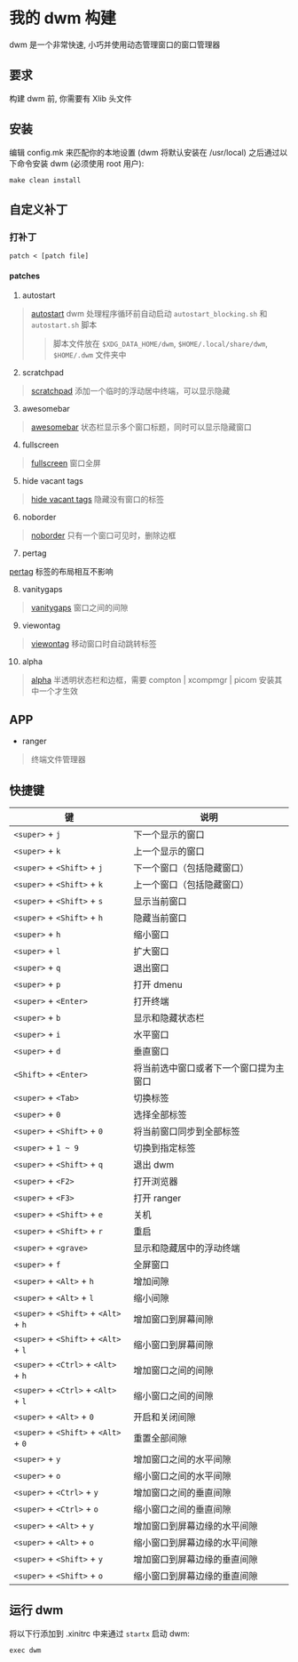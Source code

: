 # 我的 dwm 构建

dwm 是一个非常快速, 小巧并使用动态管理窗口的窗口管理器

## 要求

构建 dwm 前, 你需要有 Xlib 头文件

## 安装

编辑 config.mk 来匹配你的本地设置 (dwm 将默认安装在 /usr/local)
之后通过以下命令安装 dwm (必须使用 root 用户):

```shell
make clean install
```

## 自定义补丁

### 打补丁

```shell
patch < [patch file]
```

#### patches

1. autostart

> [autostart](https://dwm.suckless.org/patches/autostart/) dwm 处理程序循环前自动启动 `autostart_blocking.sh` 和 `autostart.sh` 脚本
>> 脚本文件放在 `$XDG_DATA_HOME/dwm`, `$HOME/.local/share/dwm`, `$HOME/.dwm` 文件夹中

2. scratchpad

> [scratchpad](https://dwm.suckless.org/patches/scratchpad/) 添加一个临时的浮动居中终端，可以显示隐藏

3. awesomebar

> [awesomebar](https://dwm.suckless.org/patches/awesomebar/) 状态栏显示多个窗口标题，同时可以显示隐藏窗口

4. fullscreen

> [fullscreen](https://dwm.suckless.org/patches/fullscreen/) 窗口全屏

5. hide vacant tags

> [hide vacant tags](https://dwm.suckless.org/patches/hide_vacant_tags/) 隐藏没有窗口的标签

6. noborder

> [noborder](https://dwm.suckless.org/patches/noborder/) 只有一个窗口可见时，删除边框

7. pertag

[pertag](https://dwm.suckless.org/patches/pertag/) 标签的布局相互不影响

8. vanitygaps

> [vanitygaps](https://dwm.suckless.org/patches/vanitygaps/) 窗口之间的间隙

9. viewontag

> [viewontag](https://dwm.suckless.org/patches/viewontag/) 移动窗口时自动跳转标签

10. alpha

> [alpha](https://dwm.suckless.org/patches/alpha/) 半透明状态栏和边框，需要 compton | xcompmgr | picom 安装其中一个才生效

## APP

+ ranger

> 终端文件管理器

## 快捷键

| 键                                      | 说明                                   |
| --------------------------------------- | -------------------------------------- |
| `<super>` + `j`                         | 下一个显示的窗口                       |
| `<super>` + `k`                         | 上一个显示的窗口                       |
| `<super>` + `<Shift>` + `j`             | 下一个窗口（包括隐藏窗口）             |
| `<super>` + `<Shift>` + `k`             | 上一个窗口（包括隐藏窗口）             |
| `<super>` + `<Shift>` + `s`             | 显示当前窗口                           |
| `<super>` + `<Shift>` + `h`             | 隐藏当前窗口                           |
| `<super>` + `h`                         | 缩小窗口                               |
| `<super>` + `l`                         | 扩大窗口                               |
| `<super>` + `q`                         | 退出窗口                               |
| `<super>` + `p`                         | 打开 dmenu                             |
| `<super>` + `<Enter>`                   | 打开终端                               |
| `<super>` + `b`                         | 显示和隐藏状态栏                       |
| `<super>` + `i`                         | 水平窗口                               |
| `<super>` + `d`                         | 垂直窗口                               |
| `<Shift>` + `<Enter>`                   | 将当前选中窗口或者下一个窗口提为主窗口 |
| `<super>` + `<Tab>`                     | 切换标签                               |
| `<super>` + `0`                         | 选择全部标签                           |
| `<super>` + `<Shift>` + `0`             | 将当前窗口同步到全部标签               |
| `<super>` + `1 ~ 9`                     | 切换到指定标签                         |
| `<super>` + `<Shift>` + `q`             | 退出 dwm                               |
| `<super>` + `<F2>`                      | 打开浏览器                             |
| `<super>` + `<F3>`                      | 打开 ranger                            |
| `<super>` + `<Shift>` + `e`             | 关机                                   |
| `<super>` + `<Shift>` + `r`             | 重启                                   |
| `<super>` + `<grave>`                   | 显示和隐藏居中的浮动终端               |
| `<super>` + `f`                         | 全屏窗口                               |
| `<super>` + `<Alt>` + `h`               | 增加间隙                               |
| `<super>` + `<Alt>` + `l`               | 缩小间隙                               |
| `<super>` + `<Shift>` + `<Alt>` + `h`   | 增加窗口到屏幕间隙                     |
| `<super>` + `<Shift>` + `<Alt>` + `l`   | 缩小窗口到屏幕间隙                     |
| `<super>` + `<Ctrl>` + `<Alt>` + `h`    | 增加窗口之间的间隙                     |
| `<super>` + `<Ctrl>` + `<Alt>` + `l`    | 缩小窗口之间的间隙                     |
| `<super>` + `<Alt>` + `0`               | 开启和关闭间隙                         |
| `<super>` + `<Shift>` + `<Alt>` + `0`   | 重置全部间隙                           |
| `<super>` + `y`                         | 增加窗口之间的水平间隙                 |
| `<super>` + `o`                         | 缩小窗口之间的水平间隙                 |
| `<super>` + `<Ctrl>` + `y`              | 增加窗口之间的垂直间隙                 |
| `<super>` + `<Ctrl>` + `o`              | 缩小窗口之间的垂直间隙                 |
| `<super>` + `<Alt>` + `y`               | 增加窗口到屏幕边缘的水平间隙           |
| `<super>` + `<Alt>` + `o`               | 缩小窗口到屏幕边缘的水平间隙           |
| `<super>` + `<Shift>` + `y`             | 增加窗口到屏幕边缘的垂直间隙           |
| `<super>` + `<Shift>` + `o`             | 缩小窗口到屏幕边缘的垂直间隙           |


## 运行 dwm

将以下行添加到 .xinitrc 中来通过 `startx` 启动 dwm:

```shell
exec dwm
```

